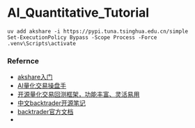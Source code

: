 # AI_Quantitative_Tutorial

```shell
uv add akshare -i https://pypi.tuna.tsinghua.edu.cn/simple
Set-ExecutionPolicy Bypass -Scope Process -Force
.venv\Scripts\activate
```
### Refernce

- [akshare入门](https://akshare.akfamily.xyz/introduction.html)
- [AI量化交易操盘手](https://github.com/aceliuchanghong/ai_quant_trade)
- [开源量化交易回测框架，功能丰富、灵活易用](https://github.com/aceliuchanghong/backtrader)
- [中文backtrader开源笔记](https://github.com/aceliuchanghong/learn_backtrader)
- [backtrader官方文档](https://www.backtrader.com/home/helloalgotrading/)
- 